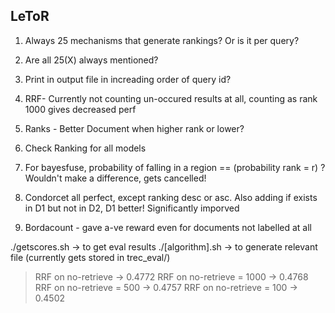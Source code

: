 ## LeToR

1. Always 25 mechanisms that generate rankings? Or is it per query?
2. Are all 25(X) always mentioned?
3. Print in output file in increading order of query id?

4. RRF- Currently not counting un-occured results at all, counting as rank 1000 gives decreased perf
5. Ranks - Better Document when higher rank or lower?

6. Check Ranking for all models

7. For bayesfuse, probability of falling in a region == (probability rank = r) ? Wouldn't make a difference, gets cancelled!

8. Condorcet all perfect, except ranking desc or asc. Also adding if exists in D1 but not in D2, D1 better! Significantly imporved

9. Bordacount - gave a-ve reward even for documents not labelled at all






./getscores.sh -> to get eval results
./[algorithm].sh -> to generate relevant file (currently gets stored in trec_eval/)

> RRF on no-retrieve -> 0.4772
> RRF on no-retrieve = 1000 -> 0.4768
> RRF on no-retrieve = 500 -> 0.4757
> RRF on no-retrieve = 100 -> 0.4502